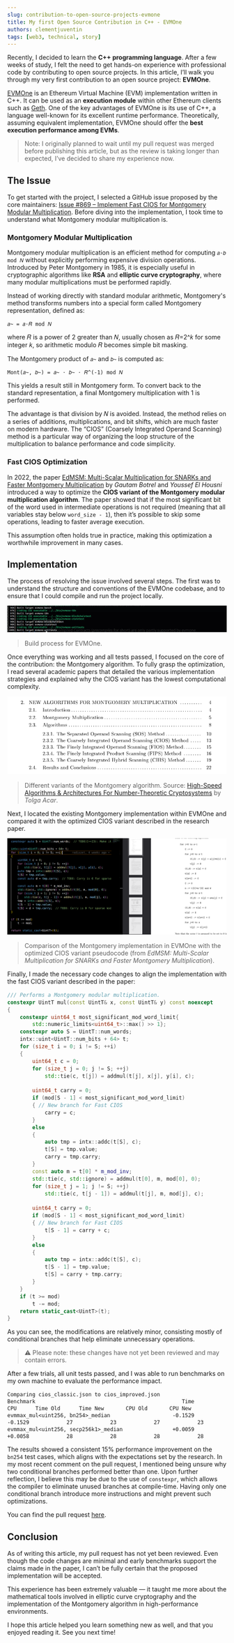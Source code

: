 ```yaml
---
slug: contribution-to-open-source-projects-evmone
title: My first Open Source Contribution in C++ - EVMOne
authors: clementjuventin
tags: [web3, technical, story]
---
```


Recently, I decided to learn the **C++ programming language**. After a few weeks of study, I felt the need to get hands-on experience with professional code by contributing to open source projects. In this article, I’ll walk you through my very first contribution to an open source project: **EVMOne**.

<!-- truncate -->

[EVMOne](https://github.com/ethereum/evmone) is an Ethereum Virtual Machine (EVM) implementation written in C++. It can be used as an **execution module** within other Ethereum clients such as [Geth](https://github.com/ethereum/go-ethereum). One of the key advantages of EVMOne is its use of C++, a language well-known for its excellent runtime performance. Theoretically, assuming equivalent implementation, EVMOne should offer the **best execution performance among EVMs**.

> Note: I originally planned to wait until my pull request was merged before publishing this article, but as the review is taking longer than expected, I’ve decided to share my experience now.

## The Issue

To get started with the project, I selected a GitHub issue proposed by the core maintainers:
[Issue #869 – Implement Fast CIOS for Montgomery Modular Multiplication](https://github.com/ethereum/evmone/issues/869).
Before diving into the implementation, I took time to understand what Montgomery modular multiplication is.

### Montgomery Modular Multiplication

Montgomery modular multiplication is an efficient method for computing `𝑎⋅𝑏 mod 𝑁` without explicitly performing expensive division operations. Introduced by Peter Montgomery in 1985, it is especially useful in cryptographic algorithms like **RSA** and **elliptic curve cryptography**, where many modular multiplications must be performed rapidly.

Instead of working directly with standard modular arithmetic, Montgomery's method transforms numbers into a special form called Montgomery representation, defined as: 

```
𝑎~ = 𝑎⋅𝑅 mod 𝑁
``` 

where 𝑅 is a power of 2 greater than 𝑁, usually chosen as 𝑅=2^𝑘 for some integer 𝑘, so arithmetic modulo 𝑅 becomes simple bit masking.

The Montgomery product of `𝑎~` and `𝑏~` is computed as:

```
Mont(𝑎~, 𝑏~) = 𝑎~ ⋅ 𝑏~ ⋅ 𝑅^(-1) mod 𝑁
```

This yields a result still in Montgomery form. To convert back to the standard representation, a final Montgomery multiplication with 1 is performed.

The advantage is that division by 𝑁 is avoided. Instead, the method relies on a series of additions, multiplications, and bit shifts, which are much faster on modern hardware. The “CIOS” (Coarsely Integrated Operand Scanning) method is a particular way of organizing the loop structure of the multiplication to balance performance and code simplicity.

### Fast CIOS Optimization

In 2022, the paper [EdMSM: Multi-Scalar Multiplication for SNARKs and Faster Montgomery Multiplication](https://eprint.iacr.org/2022/1400.pdf) by *Gautam Botrel* and *Youssef El Housni* introduced a way to optimize the **CIOS variant of the Montgomery modular multiplication algorithm**. The paper showed that if the most significant bit of the word used in intermediate operations is not required (meaning that all variables stay below `word_size - 1`), then it’s possible to skip some operations, leading to faster average execution.

This assumption often holds true in practice, making this optimization a worthwhile improvement in many cases.

## Implementation

The process of resolving the issue involved several steps. The first was to understand the structure and conventions of the EVMOne codebase, and to ensure that I could compile and run the project locally.

![Project Build](/img/evmone_build.png)
> Build process for EVMOne.

Once everything was working and all tests passed, I focused on the core of the contribution: the Montgomery algorithm. To fully grasp the optimization, I read several academic papers that detailed the various implementation strategies and explained why the CIOS variant has the lowest computational complexity.

![Montgomery Algorithms Variants](/img/emvone_articles.png)
> Different variants of the Montgomery algorithm. Source: [High-Speed Algorithms & Architectures For Number-Theoretic Cryptosystems](https://www.microsoft.com/en-us/research/wp-content/uploads/1998/06/97Acar.pdf) by *Tolga Acar*.

Next, I located the existing Montgomery implementation within EVMOne and compared it with the optimized CIOS variant described in the research paper.

![Montgomery Implementation Comparison](/img/evmone_compare.png)
> Comparison of the Montgomery implementation in EVMOne with the optimized CIOS variant pseudocode (from *EdMSM: Multi-Scalar Multiplication for SNARKs and Faster Montgomery Multiplication*).

Finally, I made the necessary code changes to align the implementation with the fast CIOS variant described in the paper:

```cpp
/// Performs a Montgomery modular multiplication.
constexpr UintT mul(const UintT& x, const UintT& y) const noexcept
{
    constexpr uint64_t most_significant_mod_word_limit{
        std::numeric_limits<uint64_t>::max() >> 1};
    constexpr auto S = UintT::num_words;  
    intx::uint<UintT::num_bits + 64> t;
    for (size_t i = 0; i != S; ++i)
    {
        uint64_t c = 0;
        for (size_t j = 0; j != S; ++j)
            std::tie(c, t[j]) = addmul(t[j], x[j], y[i], c);
   
        uint64_t carry = 0;
        if (mod[S - 1] < most_significant_mod_word_limit)
        { // New branch for Fast CIOS
            carry = c;
        }
        else
        { 
            auto tmp = intx::addc(t[S], c);
            t[S] = tmp.value;
            carry = tmp.carry;
        }
        const auto m = t[0] * m_mod_inv;
        std::tie(c, std::ignore) = addmul(t[0], m, mod[0], 0);
        for (size_t j = 1; j != S; ++j)
            std::tie(c, t[j - 1]) = addmul(t[j], m, mod[j], c);

        uint64_t carry = 0;
        if (mod[S - 1] < most_significant_mod_word_limit)
        { // New branch for Fast CIOS
            t[S - 1] = carry + c;
        }
        else
        {
            auto tmp = intx::addc(t[S], c);
            t[S - 1] = tmp.value;
            t[S] = carry + tmp.carry;
        }
    }
    if (t >= mod)
        t -= mod;
    return static_cast<UintT>(t);
}
```

As you can see, the modifications are relatively minor, consisting mostly of conditional branches that help eliminate unnecessary operations.

> ⚠️ Please note: these changes have not yet been reviewed and may contain errors.

After a few trials, all unit tests passed, and I was able to run benchmarks on my own machine to evaluate the performance impact.

```
Comparing cios_classic.json to cios_improved.json
Benchmark                                               Time             CPU      Time Old      Time New       CPU Old       CPU New
evmmax_mul<uint256, bn254>_median                    -0.1529         -0.1529            27            23            27            23
evmmax_mul<uint256, secp256k1>_median                +0.0059         +0.0058            28            28            28            28
```

The results showed a consistent 15% performance improvement on the `bn254` test cases, which aligns with the expectations set by the research.
In my most recent comment on the pull request, I mentioned being unsure why two conditional branches performed better than one. Upon further reflection, I believe this may be due to the use of `constexpr`, which allows the compiler to eliminate unused branches at compile-time. Having only one conditional branch introduce more instructions and might prevent such optimizations.

You can find the pull request [here](https://github.com/ethereum/evmone/pull/1009).

## Conclusion

As of writing this article, my pull request has not yet been reviewed. Even though the code changes are minimal and early benchmarks support the claims made in the paper, I can’t be fully certain that the proposed implementation will be accepted.

This experience has been extremely valuable — it taught me more about the mathematical tools involved in elliptic curve cryptography and the implementation of the Montgomery algorithm in high-performance environments.

I hope this article helped you learn something new as well, and that you enjoyed reading it. See you next time!
